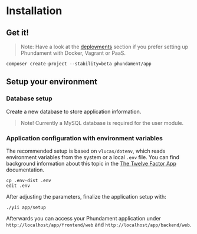 Installation
============

Get it!
-------

> Note: Have a look at the [deployments](50-deploy.md) section if you prefer setting up Phundament with Docker, Vagrant or PaaS.

```
composer create-project --stability=beta phundament/app
```

Setup your environment
----------------------

### Database setup

Create a new database to store application information.

> Note! Currently a MySQL database is required for the user module.

### Application configuration with environment variables

The recommended setup is based on `vlucas/dotenv`, which reads environment variables from the system or a local `.env` file. You can find background information about this topic in the [The Twelve Factor App](http://12factor.net/config) documentation.

```
cp .env-dist .env
edit .env
```

After adjusting the parameters, finalize the application setup with:

```
./yii app/setup
```

Afterwards you can access your Phundament application under `http://localhost/app/frontend/web` and `http://localhost/app/backend/web`.
